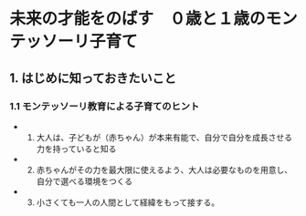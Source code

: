 # 未来の才能をのばす　０歳と１歳のモンテッソーリ子育て
## 1. はじめに知っておきたいこと
### 1.1 モンテッソーリ教育による子育てのヒント
- 1. 大人は、子どもが（赤ちゃん）が本来有能で、自分で自分を成長させる力を持っていると知る
- 2. 赤ちゃんがその力を最大限に使えるよう、大人は必要なものを用意し、自分で選べる環境をつくる
- 3. 小さくても一人の人間として経緯をもって接する。
